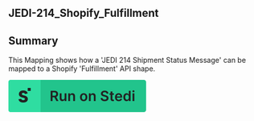 ## JEDI-214_Shopify_Fulfillment

## Summary
This Mapping shows how a 'JEDI 214 Shipment Status Message' can be mapped to a Shopify 'Fulfillment' API shape.

[![Run on Stedi](./../RunOnStedi.svg)](https://terminal.stedi.com/mappings/import?mapping=https://raw.githubusercontent.com/Stedi/starter-kit/main/mappings-examples/jedi-214-shopify-fulfillment/mapping.json&source_json=https://raw.githubusercontent.com/Stedi/starter-kit/main/mappings-examples/jedi-214-shopify-fulfillment/jedi-214.json&target_json=https://raw.githubusercontent.com/Stedi/starter-kit/main/mappings-examples/jedi-214-shopify-fulfillment/shopify-fulfillment.json)